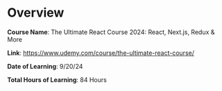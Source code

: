 # Overview

**Course Name**:
The Ultimate React Course 2024: React, Next.js, Redux & More

**Link**:
https://www.udemy.com/course/the-ultimate-react-course/

**Date of Learning**: 9/20/24

**Total Hours of Learning**: 84 Hours

